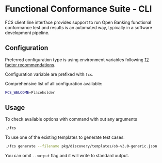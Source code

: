 # Functional Conformance Suite - CLI

FCS client line interface provides support to run Open Banking functional conformance test and results is an automated way, typically in a software development pipeline.
 
## Configuration

Preferred configuration type is using environment variables following [12 factor recommendations](https://12factor.net/config).

Configuration variable are prefixed with `fcs`.

Comprehensive list of all configuration available:

```bash
FCS_WELCOME=Placeholder
```

## Usage

To check available options with command with out any arguments

```bash
./fcs
```

To use one of the existing templates to generate test cases:

```bash 
./fcs generate --filename pkg/discovery/templates/ob-v3.0-generic.json --output ob-v3.0-generic-testcases.json
```

You can omit `--output` flag and it will write to standard output.
